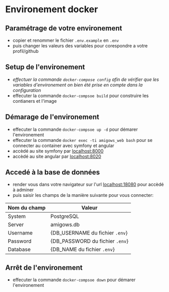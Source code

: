 # Environement docker
## Paramétrage de votre environement
- copier et renommer le fichier `.env.example` en `.env` 
- puis changer les valeurs des variables pour corespondre a votre profil/github
## Setup de l'environement
- *effectuer la commande `docker-compose config` afin de vérifier que les variables d'environement on bien été prise en compte dans la configuration*
- effecuter la commande `docker-compsoe build` pour construire les contianers et l'image
## Démarage de l'environement
- effecuter la commande `docker-compsoe up -d` pour démarer l'environement
- effecuter la commande `docker exec -ti amigows_web bash` pour se connecter au container avec symfony et angular
- accèdé au site symfony par [localhost:8000](http://localhost:8000)
- accèdé au site angular par [localhost:8020](http://localhost:8020)
## Accedé à la base de données
- render vous dans votre navigateur sur l'url [localhost:18080](http://localhost:18080) pour accèdé à adminer
- puis saisir les champs de la manière suivante pour vous connecter:

|Nom du champ|Valeur|
|------------|------|
|System|PostgreSQL|
|Server|amigows.db|
|Username|{DB_USERNAME du fichier `.env`}|
|Password|{DB_PASSWORD du fichier `.env`}|
|Database|{DB_NAME du fichier `.env`}|
## Arrêt de l'environement
- effecuter la commande `docker-compsoe down` pour démarer l'environement


